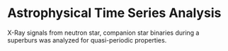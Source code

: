 # Astrophysical Time Series Analysis
 X-Ray signals from neutron star, companion star binaries during a superburs was analyzed for quasi-periodic properties. 
